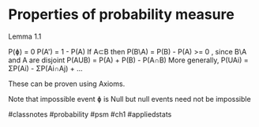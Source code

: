 # Properties of probability measure


Lemma 1.1

P(ɸ) = 0
P(A') = 1 - P(A)
If A⊂B then P(B\A) = P(B) - P(A) >= 0 , since B\A and A are disjoint
P(AUB) = P(A) + P(B) - P(A∩B)
More generally, P(UAi) = ΣP(Ai) - ΣP(Ai∩Aj) + ...

These can be proven using Axioms.

Note that impossible event ɸ is Null but null events need not be impossible


#classnotes #probability #psm #ch1 #appliedstats
